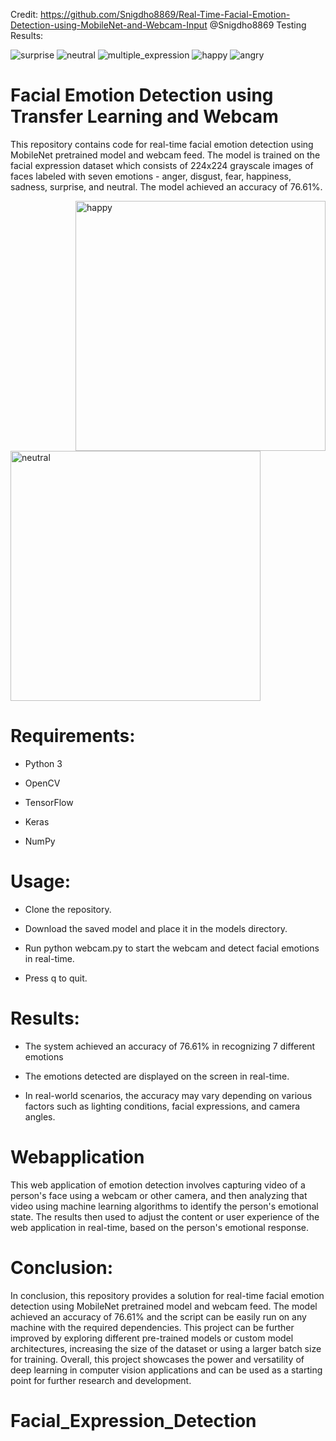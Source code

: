 Credit: https://github.com/Snigdho8869/Real-Time-Facial-Emotion-Detection-using-MobileNet-and-Webcam-Input @Snigdho8869
Testing Results:

![surprise](https://github.com/dannnnny12/Facial_Expression_Detection/assets/49478754/95aee47a-0bb0-4fa3-a35b-6a934eaf3cb0)
![neutral](https://github.com/dannnnny12/Facial_Expression_Detection/assets/49478754/35b8390d-2980-479b-b168-4bb7202fa08c)
![multiple_expression](https://github.com/dannnnny12/Facial_Expression_Detection/assets/49478754/18a6afb3-6a91-4e8c-8a5c-3ab85893b667)
![happy](https://github.com/dannnnny12/Facial_Expression_Detection/assets/49478754/40f6c4a7-88ee-4ee5-8f08-e910b95eca29)
![angry](https://github.com/dannnnny12/Facial_Expression_Detection/assets/49478754/c5f3c8c6-261c-4c00-be36-5229ec4cf4b5)






# Facial Emotion Detection using Transfer Learning and Webcam


This repository contains code for real-time facial emotion detection using MobileNet pretrained model and webcam feed. The model is trained on the facial expression dataset which consists of 224x224 grayscale images of faces labeled with seven emotions - anger, disgust, fear, happiness, sadness, surprise, and neutral. The model achieved an accuracy of 76.61%.

<img align="right" alt="happy" width="400" src="https://i.ibb.co/4JXgcYd/happy.png">

<img alt="neutral" width="400" src="https://i.ibb.co/JKQR9WR/neutral.png">



# Requirements:

* Python 3

* OpenCV

* TensorFlow

* Keras

* NumPy


# Usage:

* Clone the repository.

* Download the saved model and place it in the models directory.

* Run python webcam.py to start the webcam and detect facial emotions in real-time.

* Press q to quit.

# Results: 

* The system achieved an accuracy of 76.61% in recognizing 7 different emotions

* The emotions detected are displayed on the screen in real-time.

* In real-world scenarios, the accuracy may vary depending on various factors such as lighting conditions, facial expressions, and camera angles.

# Webapplication 

This web application of emotion detection involves capturing video of a person's face using a webcam or other camera, and then analyzing that video using machine learning algorithms to identify the person's emotional state. The results then used to adjust the content or user experience of the web application in real-time, based on the person's emotional response.

# Conclusion:

In conclusion, this repository provides a solution for real-time facial emotion detection using MobileNet pretrained model and webcam feed. The model achieved an accuracy of 76.61% and the script can be easily run on any machine with the required dependencies. This project can be further improved by exploring different pre-trained models or custom model architectures, increasing the size of the dataset or using a larger batch size for training. Overall, this project showcases the power and versatility of deep learning in computer vision applications and can be used as a starting point for further research and development.
# Facial_Expression_Detection
